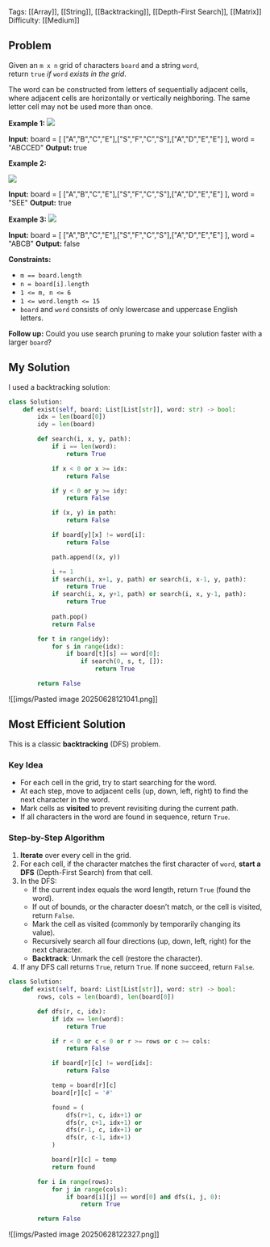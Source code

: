 Tags: [[Array]], [[String]], [[Backtracking]], [[Depth-First Search]], [[Matrix]]
Difficulty: [[Medium]]
## Problem
Given an `m x n` grid of characters `board` and a string `word`, return `true` _if_ `word` _exists in the grid_.

The word can be constructed from letters of sequentially adjacent cells, where adjacent cells are horizontally or vertically neighboring. The same letter cell may not be used more than once.

**Example 1:**
![](https://assets.leetcode.com/uploads/2020/11/04/word2.jpg)

**Input:** board = [ ["A","B","C","E"],["S","F","C","S"],["A","D","E","E"] ], word = "ABCCED"
**Output:** true

**Example 2:**

![](https://assets.leetcode.com/uploads/2020/11/04/word-1.jpg)

**Input:** board = [ ["A","B","C","E"],["S","F","C","S"],["A","D","E","E"] ], word = "SEE"
**Output:** true

**Example 3:**
![](https://assets.leetcode.com/uploads/2020/10/15/word3.jpg)

**Input:** board = [ ["A","B","C","E"],["S","F","C","S"],["A","D","E","E"] ], word = "ABCB"
**Output:** false

**Constraints:**
- `m == board.length`
- `n = board[i].length`
- `1 <= m, n <= 6`
- `1 <= word.length <= 15`
- `board` and `word` consists of only lowercase and uppercase English letters.

**Follow up:** Could you use search pruning to make your solution faster with a larger `board`?


## My Solution
I used a backtracking solution:

```python
class Solution:
    def exist(self, board: List[List[str]], word: str) -> bool:
        idx = len(board[0])
        idy = len(board)

        def search(i, x, y, path):
            if i == len(word):
                return True

            if x < 0 or x >= idx:
                return False

            if y < 0 or y >= idy:
                return False

            if (x, y) in path:
                return False

            if board[y][x] != word[i]:
                return False

            path.append((x, y))

            i += 1
            if search(i, x+1, y, path) or search(i, x-1, y, path):
                return True
            if search(i, x, y+1, path) or search(i, x, y-1, path):
                return True
            
            path.pop()
            return False

        for t in range(idy):
            for s in range(idx):
                if board[t][s] == word[0]:
                    if search(0, s, t, []):
                        return True

        return False
```

![[imgs/Pasted image 20250628121041.png]]

## Most Efficient Solution
This is a classic **backtracking** (DFS) problem.
### Key Idea
- For each cell in the grid, try to start searching for the word.
- At each step, move to adjacent cells (up, down, left, right) to find the next character in the word.
- Mark cells as **visited** to prevent revisiting during the current path.
- If all characters in the word are found in sequence, return `True`.
### Step-by-Step Algorithm
1. **Iterate** over every cell in the grid.
2. For each cell, if the character matches the first character of `word`, **start a DFS** (Depth-First Search) from that cell.
3. In the DFS:
    - If the current index equals the word length, return `True` (found the word).
    - If out of bounds, or the character doesn’t match, or the cell is visited, return `False`.
    - Mark the cell as visited (commonly by temporarily changing its value).
    - Recursively search all four directions (up, down, left, right) for the next character.
    - **Backtrack**: Unmark the cell (restore the character).        
4. If any DFS call returns `True`, return `True`. If none succeed, return `False`.

```python
class Solution:
    def exist(self, board: List[List[str]], word: str) -> bool:
        rows, cols = len(board), len(board[0])

        def dfs(r, c, idx):
            if idx == len(word):
                return True

            if r < 0 or c < 0 or r >= rows or c >= cols:
                return False

            if board[r][c] != word[idx]:
                return False

            temp = board[r][c]
            board[r][c] = '#'

            found = (
                dfs(r+1, c, idx+1) or
                dfs(r, c+1, idx+1) or
                dfs(r-1, c, idx+1) or
                dfs(r, c-1, idx+1)
            )

            board[r][c] = temp
            return found

        for i in range(rows):
            for j in range(cols):
                if board[i][j] == word[0] and dfs(i, j, 0):
                    return True

        return False
```

![[imgs/Pasted image 20250628122327.png]]
